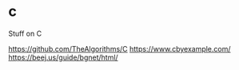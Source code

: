 # c
Stuff on C

https://github.com/TheAlgorithms/C
https://www.cbyexample.com/
https://beej.us/guide/bgnet/html/
